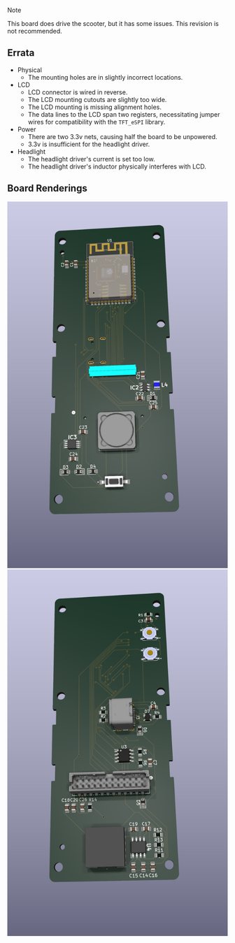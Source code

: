> [!NOTE]
> This board does drive the scooter, but it has some issues. This revision is not recommended.

## Errata ##
- Physical
  - The mounting holes are in slightly incorrect locations.
- LCD
  - LCD connector is wired in reverse.
  - The LCD mounting cutouts are slightly too wide.
  - The LCD mounting is missing alignment holes.
  - The data lines to the LCD span two registers, necessitating jumper wires for compatibility with the `TFT_eSPI` library.
- Power
  - There are two 3.3v nets, causing half the board to be unpowered.
  - 3.3v is insufficient for the headlight driver.
- Headlight
  - The headlight driver's current is set too low.
  - The headlight driver's inductor physically interferes with LCD.


## Board Renderings ##
![Top of PCB](Bird3Controller-Top.png)
![Bottom of PCB](Bird3Controller-Bottom.png)
